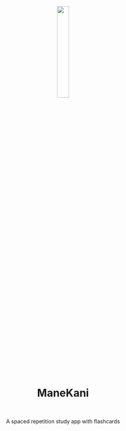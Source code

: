 <div align="center">
  <image
    width="25%"
    src="https://user-images.githubusercontent.com/68879242/225954225-27328ce9-848d-4437-a48e-11c03a88f41e.svg" />
  <h1>ManeKani</h1>
  <br/>
  <p>
    A spaced repetition study app with flashcards
  </p>
  <!-- <br/> -->
</div>
